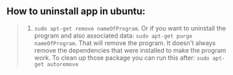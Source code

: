 ## How to uninstall app in ubuntu:
> 1. ``sudo apt-get remove nameOfProgram``. Or if you want to uninstall the program and also associated data: ```sudo apt-get purge nameOfProgram```. That will remove the program. It doesn't always remove the dependencies that were installed to make the program work. To clean up those package you can run this after: ``sudo apt-get autoremove``

